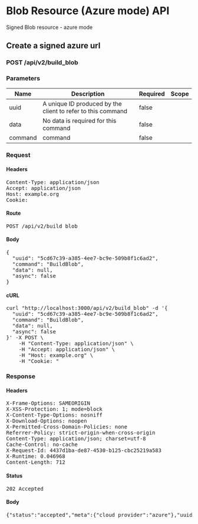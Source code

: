# Blob Resource (Azure mode) API

Signed Blob resource - azure mode

## Create a signed azure url

### POST /api/v2/build_blob

### Parameters

| Name | Description | Required | Scope |
|------|-------------|----------|-------|
| uuid | A unique ID produced by the client to refer to this command | false |  |
| data | No data is required for this command | false |  |
| command |  command | false |  |

### Request

#### Headers

<pre>Content-Type: application/json
Accept: application/json
Host: example.org
Cookie: </pre>

#### Route

<pre>POST /api/v2/build_blob</pre>

#### Body

<pre>{
  "uuid": "5cd67c39-a385-4ee7-bc9e-509b8f1c6ad2",
  "command": "BuildBlob",
  "data": null,
  "async": false
}</pre>

#### cURL

<pre class="request">curl &quot;http://localhost:3000/api/v2/build_blob&quot; -d &#39;{
  &quot;uuid&quot;: &quot;5cd67c39-a385-4ee7-bc9e-509b8f1c6ad2&quot;,
  &quot;command&quot;: &quot;BuildBlob&quot;,
  &quot;data&quot;: null,
  &quot;async&quot;: false
}&#39; -X POST \
	-H &quot;Content-Type: application/json&quot; \
	-H &quot;Accept: application/json&quot; \
	-H &quot;Host: example.org&quot; \
	-H &quot;Cookie: &quot;</pre>

### Response

#### Headers

<pre>X-Frame-Options: SAMEORIGIN
X-XSS-Protection: 1; mode=block
X-Content-Type-Options: nosniff
X-Download-Options: noopen
X-Permitted-Cross-Domain-Policies: none
Referrer-Policy: strict-origin-when-cross-origin
Content-Type: application/json; charset=utf-8
Cache-Control: no-cache
X-Request-Id: 4437d1ba-de87-4530-b125-cbc25219a583
X-Runtime: 0.046968
Content-Length: 712</pre>

#### Status

<pre>202 Accepted</pre>

#### Body

<pre>{"status":"accepted","meta":{"cloud_provider":"azure"},"uuid":"5cd67c39-a385-4ee7-bc9e-509b8f1c6ad2","data":{"fields":{"key":"direct_uploads/2a76bbec-4c8f-4181-86a4-bd603a4049a8","permissions":"rw","version":"2016-05-31","expiry":"2019-10-06T11:37:48Z","resource":"b","signature":"KakvPRyu9PGZMj8Styz6093vMbNlkocyJb1k2+BWvwc="},"url":"http://localhost:10000/devstoreaccount1/et-api-direct-container/direct_uploads/2a76bbec-4c8f-4181-86a4-bd603a4049a8?sp=rw\u0026sv=2016-05-31\u0026se=2019-10-06T11%3A37%3A48Z\u0026sr=b\u0026sig=KakvPRyu9PGZMj8Styz6093vMbNlkocyJb1k2%2BBWvwc%3D","unsigned_url":"http://localhost:10000/devstoreaccount1/et-api-direct-container/direct_uploads/2a76bbec-4c8f-4181-86a4-bd603a4049a8"}}</pre>
